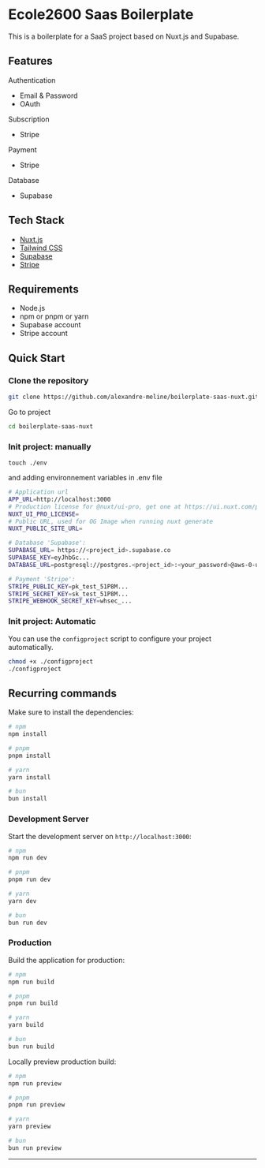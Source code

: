 # Ecole2600 Saas Boilerplate

This is a boilerplate for a SaaS project based on Nuxt.js and Supabase.

## Features

Authentication
  - Email & Password
  - OAuth

Subscription
  - Stripe

Payment
  - Stripe
  
Database
  - Supabase

## Tech Stack

- [Nuxt.js](https://nuxtjs.org)
- [Tailwind CSS](https://tailwindcss.com)
- [Supabase](https://supabase.io)
- [Stripe](https://stripe.com)

## Requirements

- Node.js
- npm or pnpm or yarn
- Supabase account
- Stripe account

## Quick Start

### Clone the repository

```bash
git clone https://github.com/alexandre-meline/boilerplate-saas-nuxt.git
```

Go to project

```bash
cd boilerplate-saas-nuxt
```

### Init project: manually

```bash[Terminal]
touch ./env
```

and adding environnement variables in .env file

```bash
# Application url
APP_URL=http://localhost:3000
# Production license for @nuxt/ui-pro, get one at https://ui.nuxt.com/pro/purchase
NUXT_UI_PRO_LICENSE=
# Public URL, used for OG Image when running nuxt generate
NUXT_PUBLIC_SITE_URL=

# Database 'Supabase':
SUPABASE_URL= https://<project_id>.supabase.co
SUPABASE_KEY=eyJhbGc...
DATABASE_URL=postgresql://postgres.<project_id>:<your_password>@aws-0-us-east-1.pooler.supabase.com:5432/postgres

# Payment 'Stripe':
STRIPE_PUBLIC_KEY=pk_test_51P8M...
STRIPE_SECRET_KEY=sk_test_51P8M...
STRIPE_WEBHOOK_SECRET_KEY=whsec_...
```

### Init project: Automatic

You can use the `configproject` script to configure your project automatically.

```bash
chmod +x ./configproject
./configproject
```

## Recurring commands

Make sure to install the dependencies:

```bash
# npm
npm install

# pnpm
pnpm install

# yarn
yarn install

# bun
bun install
```

### Development Server

Start the development server on `http://localhost:3000`:

```bash
# npm
npm run dev

# pnpm
pnpm run dev

# yarn
yarn dev

# bun
bun run dev
```

### Production

Build the application for production:

```bash
# npm
npm run build

# pnpm
pnpm run build

# yarn
yarn build

# bun
bun run build
```

Locally preview production build:

```bash
# npm
npm run preview

# pnpm
pnpm run preview

# yarn
yarn preview

# bun
bun run preview
```

-----
